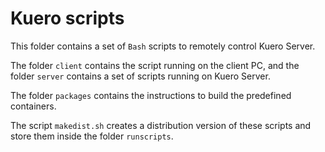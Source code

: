 # Kuero scripts

This folder contains a set of `Bash` scripts to remotely control Kuero Server.

The folder `client` contains the script running on the client PC, and the folder `server` contains a set of scripts running on Kuero Server.

The folder `packages` contains the instructions to build the predefined containers.

The script `makedist.sh` creates a distribution version of these scripts and store them inside the folder `runscripts`.
